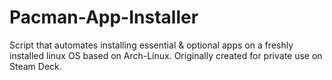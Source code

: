 # Pacman-App-Installer
Script that automates installing essential & optional apps on a freshly installed linux OS based on Arch-Linux. Originally created for private use on Steam Deck.
